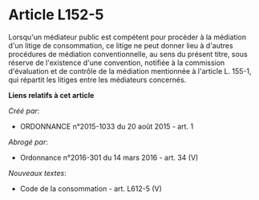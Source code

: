# Article L152-5

Lorsqu'un médiateur public est compétent pour procéder à la médiation d'un litige de consommation, ce litige ne peut donner
lieu à d'autres procédures de médiation conventionnelle, au sens du présent titre, sous réserve de l'existence d'une
convention, notifiée à la commission d'évaluation et de contrôle de la médiation mentionnée à l'article L. 155-1, qui
répartit les litiges entre les médiateurs concernés.

**Liens relatifs à cet article**

_Créé par_:

  - ORDONNANCE n°2015-1033 du 20 août 2015 - art. 1

_Abrogé par_:

  - Ordonnance n°2016-301 du 14 mars 2016 - art. 34 (V)

_Nouveaux textes_:

  - Code de la consommation - art. L612-5 (V)
